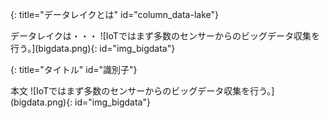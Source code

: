 
{: title="データレイクとは" id="column_data-lake"}
<div class="column">
データレイクは・・・
![IoTではまず多数のセンサーからのビッグデータ収集を行う。](bigdata.png){: id="img_bigdata"}
</div>

{: title="タイトル" id="識別子"}
<div class="note">
本文
![IoTではまず多数のセンサーからのビッグデータ収集を行う。](bigdata.png){: id="img_bigdata"}
</div>


